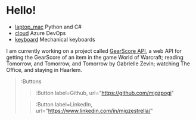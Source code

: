 # Hello!
* [laptop_mac](:Icon) Python and C#
* [cloud](:Icon) Azure DevOps
* [keyboard](:Icon) Mechanical keyboards  

I am currently working on a project called [GearScore API](https://wotlkgs.com), a web API for getting the GearScore of an item in the game World of Warcraft; reading Tomorrow, and Tomorrow, and Tomorrow by Gabrielle Zevin; watching The Office, and staying in Haarlem.

> :Buttons
> > :Button label=Github, url="https://github.com/migzpogi"
>
> > :Button label=LinkedIn, url="https://www.linkedin.com/in/migzestrella/"


